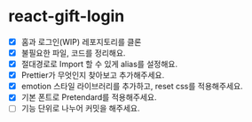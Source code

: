 # react-gift-login

-[x] 홈과 로그인(WIP) 레포지토리를 클론
-[x] 불필요한 파일, 코드를 정리해요.
-[x] 절대경로로 Import 할 수 있게 alias를 설정해요.
-[x] Prettier가 무엇인지 찾아보고 추가해주세요.
-[x] emotion 스타일 라이브러리를 추가하고, reset css를 적용해주세요.
-[x] 기본 폰트로 Pretendard를 적용해주세요.
-[ ] 기능 단위로 나누어 커밋을 해주세요.